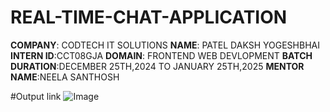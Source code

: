 # REAL-TIME-CHAT-APPLICATION
**COMPANY**: CODTECH IT SOLUTIONS
**NAME**: PATEL DAKSH YOGESHBHAI
**INTERN ID**:CCT08GJA
**DOMAIN**: FRONTEND WEB DEVLOPMENT 
**BATCH DURATION**:DECEMBER 25TH,2024 TO JANUARY 25TH,2025
**MENTOR NAME**:NEELA SANTHOSH

#Output link
![Image](https://github.com/user-attachments/assets/30181673-c753-4336-9a32-4e1b8bbfa78d)

